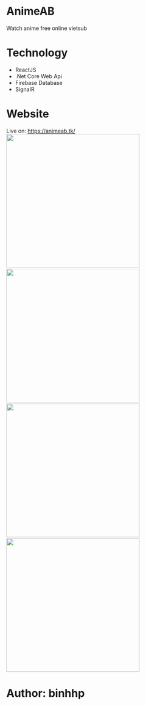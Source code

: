 # AnimeAB
Watch anime free online vietsub
# Technology
- ReactJS
- .Net Core Web Api
- Firebase Database
- SignaIR
# Website
Live on: https://animeab.tk/
<br />
<img src="https://user-images.githubusercontent.com/55707606/130415321-4d35f70c-f85d-4a8a-9999-c84c1d38e45c.png" width="350" />&nbsp;&nbsp;<img src="https://user-images.githubusercontent.com/55707606/130415412-aff5b3b8-0e51-4120-a846-bad4cc5f6de3.png" width="350" />&nbsp;&nbsp;<img src="https://user-images.githubusercontent.com/55707606/130416430-0b78fdd5-1da6-4171-a03b-89173d6f6c43.png" width="350" />&nbsp;&nbsp;<img src="https://user-images.githubusercontent.com/55707606/130415507-a89b7245-bc4d-4696-95f2-9fd946106ba4.png" width="350" />
# Author: binhhp



